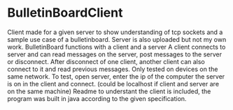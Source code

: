 # BulletinBoardClient
Client made for a given server to show understanding of tcp sockets and a sample use case of a bulletinboard. Server is also uploaded but not my own work.
BulletinBoard functions with a client and a server
A client connects to server and can read messages on the server, post messages to the server or disconnect. 
After disconnect of one client, another client can also connect to it and read previous messages. Only tested on devices on the same network.
To test, open server, enter the ip of the computer the server is on in the client and connect. (could be localhost if client and server are on the same machine) 
Readme to understant the client is included, the program was built in java according to the given specification.

